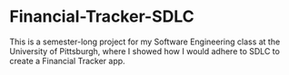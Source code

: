 # Financial-Tracker-SDLC
This is a semester-long project for my Software Engineering class at the University of Pittsburgh, where I showed how I would adhere to SDLC to create a Financial Tracker app.
